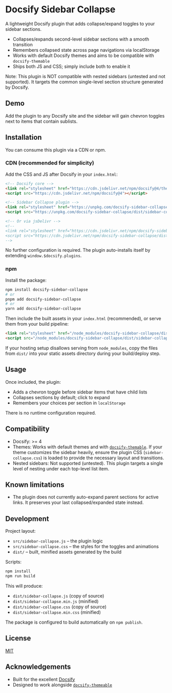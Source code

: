 # Docsify Sidebar Collapse

A lightweight Docsify plugin that adds collapse/expand toggles to your sidebar sections.

- Collapses/expands second-level sidebar sections with a smooth transition
- Remembers collapsed state across page navigations via localStorage
- Works with default Docsify themes and aims to be compatible with `docsify-themable`
- Ships both JS and CSS; simply include both to enable it

Note: This plugin is NOT compatible with nested sidebars (untested and not supported). It targets the common single-level section structure generated by Docsify.

## Demo

Add the plugin to any Docsify site and the sidebar will gain chevron toggles next to items that contain sublists.

## Installation

You can consume this plugin via a CDN or npm.

### CDN (recommended for simplicity)

Add the CSS and JS after Docsify in your `index.html`:

```html
<!-- Docsify core -->
<link rel="stylesheet" href="https://cdn.jsdelivr.net/npm/docsify@4/themes/vue.css" />
<script src="https://cdn.jsdelivr.net/npm/docsify@4"></script>

<!-- Sidebar Collapse plugin -->
<link rel="stylesheet" href="https://unpkg.com/docsify-sidebar-collapse/dist/sidebar-collapse.min.css" />
<script src="https://unpkg.com/docsify-sidebar-collapse/dist/sidebar-collapse.min.js"></script>

<!-- Or via jsDelivr -->
<!--
<link rel="stylesheet" href="https://cdn.jsdelivr.net/npm/docsify-sidebar-collapse/dist/sidebar-collapse.min.css" />
<script src="https://cdn.jsdelivr.net/npm/docsify-sidebar-collapse/dist/sidebar-collapse.min.js"></script>
-->
```

No further configuration is required. The plugin auto-installs itself by extending `window.$docsify.plugins`.

### npm

Install the package:

```bash
npm install docsify-sidebar-collapse
# or
pnpm add docsify-sidebar-collapse
# or
yarn add docsify-sidebar-collapse
```

Then include the built assets in your `index.html` (recommended), or serve them from your build pipeline:

```html
<link rel="stylesheet" href="/node_modules/docsify-sidebar-collapse/dist/sidebar-collapse.min.css" />
<script src="/node_modules/docsify-sidebar-collapse/dist/sidebar-collapse.min.js"></script>
```

If your hosting setup disallows serving from `node_modules`, copy the files from `dist/` into your static assets directory during your build/deploy step.

## Usage

Once included, the plugin:

- Adds a chevron toggle before sidebar items that have child lists
- Collapses sections by default; click to expand
- Remembers your choices per section in `localStorage`

There is no runtime configuration required.

## Compatibility

- Docsify: >= 4
- Themes: Works with default themes and with [`docsify-themable`](https://jhildenbiddle.github.io/docsify-themeable/). If your theme customizes the sidebar heavily, ensure the plugin CSS (`sidebar-collapse.css`) is loaded to provide the necessary layout and transitions.
- Nested sidebars: Not supported (untested). This plugin targets a single level of nesting under each top-level list item.

## Known limitations

- The plugin does not currently auto-expand parent sections for active links. It preserves your last collapsed/expanded state instead.

## Development

Project layout:

- `src/sidebar-collapse.js` – the plugin logic
- `src/sidebar-collapse.css` – the styles for the toggles and animations
- `dist/` – built, minified assets generated by the build

Scripts:

```bash
npm install
npm run build
```

This will produce:

- `dist/sidebar-collapse.js` (copy of source)
- `dist/sidebar-collapse.min.js` (minified)
- `dist/sidebar-collapse.css` (copy of source)
- `dist/sidebar-collapse.min.css` (minified)

The package is configured to build automatically on `npm publish`.

## License

[MIT](./LICENSE)

## Acknowledgements

- Built for the excellent [Docsify](https://docsify.js.org/)
- Designed to work alongside [`docsify-themeable`](https://jhildenbiddle.github.io/docsify-themeable/)
